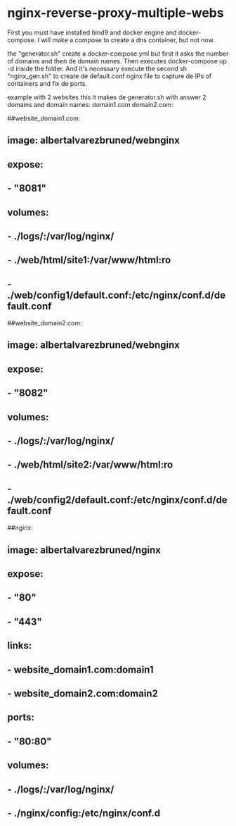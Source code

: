 # nginx-reverse-proxy-multiple-webs
First you must have installed bind9 and docker engine and docker-compose.
I will make a compose to create a dns container, but not now.

the "generator.sh" create a docker-compose.yml but first it asks the number of domains and then de domain names.
Then executes docker-compose up -d inside the folder.
And it's necessary execute the second sh "nginx_gen.sh" to create de default.conf nginx file to capture de IPs of containers and fix de ports.

example with 2 websites this it makes de generator.sh with answer 2 domains and domain names: domain1.com domain2.com:


##website_domain1.com:
##    image: albertalvarezbruned/webnginx
##    expose:
##            - "8081"
##    volumes:
##        - ./logs/:/var/log/nginx/
##        - ./web/html/site1:/var/www/html:ro
##        - ./web/config1/default.conf:/etc/nginx/conf.d/default.conf
##website_domain2.com:
##    image: albertalvarezbruned/webnginx
##    expose:
##            - "8082"
##    volumes:
##        - ./logs/:/var/log/nginx/
##        - ./web/html/site2:/var/www/html:ro
##        - ./web/config2/default.conf:/etc/nginx/conf.d/default.conf
##nginx:
##    image: albertalvarezbruned/nginx
##    expose:
##        - "80"
##        - "443"
##    links:
##        - website_domain1.com:domain1
##        - website_domain2.com:domain2
##    ports:
##        - "80:80"
##    volumes:
##        - ./logs/:/var/log/nginx/
##        - ./nginx/config:/etc/nginx/conf.d
